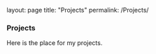 layout: page
title: "Projects"
permalink: /Projects/

### Projects

Here is the place for my projects.
